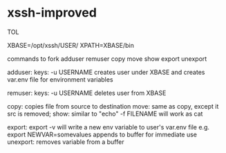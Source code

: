 # xssh-improved

TOL

XBASE=/opt/xssh/USER/
XPATH=XBASE/bin

commands to fork
  adduser
  remuser
  copy
  move
  show
  export
  unexport
  

adduser:
  keys: -u USERNAME
  creates user under XBASE and creates var.env file for environment variables

remuser:
  keys: -u USERNAME
  deletes user from XBASE
 
copy:
  copies file from source to destination
move:
  same as copy, except it src is removed;
show:
  similar to "echo"
  -f FILENAME will work as cat

export:
  export -v will write a new env variable to user's var.env file
  e.g. export NEWVAR=somevalues
  appends to buffer for immediate use
unexport:
  removes variable from a buffer
  
